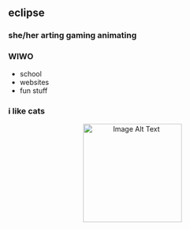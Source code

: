 ## eclipse
### she/her arting gaming animating
### WIWO
- school
- websites
- fun stuff
### i like cats

<p align="center">
  <img src="https://images.adagio.com/images2/custom_blends/90690.jpg" alt="Image Alt Text" width="200">
</p>

<!--
**EcliqseX/EcliqseX** is a ✨ _special_ ✨ repository because its `README.md`
